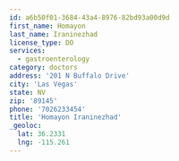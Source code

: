 ```yaml
---
id: a6b50f01-3684-43a4-8976-82bd93a00d9d
first_name: Homayon
last_name: Iraninezhad
license_type: DO
services:
  - gastroenterology
category: doctors
address: '201 N Buffalo Drive'
city: 'Las Vegas'
state: NV
zip: '89145'
phone: '7026233454'
title: 'Homayon Iraninezhad'
_geoloc:
  lat: 36.2331
  lng: -115.261
---
```

